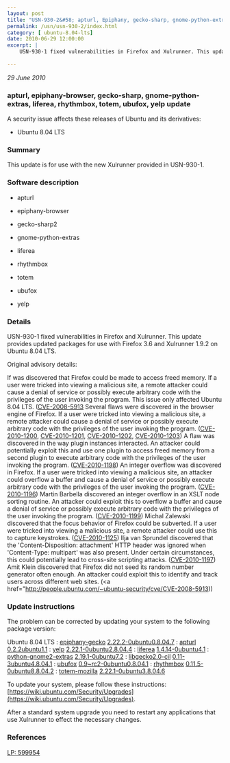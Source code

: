 ```yaml
---
layout: post
title: "USN-930-2&#58; apturl, Epiphany, gecko-sharp, gnome-python-extras, liferea, rhythmbox, totem, ubufox, yelp update"
permalink: /usn/usn-930-2/index.html
category: [ ubuntu-8.04-lts]
date: 2010-06-29 12:00:00
excerpt: |
    USN-930-1 fixed vulnerabilities in Firefox and Xulrunner. This update provides updated packages for use with Firefox 3.6 and Xulrunner 1.9.2 on Ubuntu 8.04 LTS.
    
--- 
```

 
 

*29 June 2010*

### apturl, epiphany-browser, gecko-sharp, gnome-python-extras, liferea, rhythmbox, totem, ubufox, yelp update

A security issue affects these releases of Ubuntu and its derivatives:

* Ubuntu 8.04 LTS

### Summary

This update is for use with the new Xulrunner provided in USN-930-1. 

### Software description

* apturl 

* epiphany-browser 

* gecko-sharp2 

* gnome-python-extras 

* liferea 

* rhythmbox 

* totem 

* ubufox 

* yelp 

### Details

USN-930-1 fixed vulnerabilities in Firefox and Xulrunner. This update provides updated packages for use with Firefox 3.6 and Xulrunner 1.9.2 on Ubuntu 8.04 LTS.

Original advisory details:

 If was discovered that Firefox could be made to access freed memory. If a user were tricked into viewing a malicious site, a remote attacker could cause a denial of service or possibly execute arbitrary code with the privileges of the user invoking the program. This issue only affected Ubuntu 8.04 LTS. ([CVE-2008-5913](http://people.ubuntu.com/~ubuntu-security/cve/CVE-2010-1121">CVE-2010-1121</a>) Several flaws were discovered in the browser engine of Firefox. If a user were tricked into viewing a malicious site, a remote attacker could cause a denial of service or possibly execute arbitrary code with the privileges of the user invoking the program. (<a href="http://people.ubuntu.com/~ubuntu-security/cve/CVE-2010-1200">CVE-2010-1200</a>, <a href="http://people.ubuntu.com/~ubuntu-security/cve/CVE-2010-1201">CVE-2010-1201</a>, <a href="http://people.ubuntu.com/~ubuntu-security/cve/CVE-2010-1202">CVE-2010-1202</a>, <a href="http://people.ubuntu.com/~ubuntu-security/cve/CVE-2010-1203">CVE-2010-1203</a>) A flaw was discovered in the way plugin instances interacted. An attacker could potentially exploit this and use one plugin to access freed memory from a second plugin to execute arbitrary code with the privileges of the user invoking the program. (<a href="http://people.ubuntu.com/~ubuntu-security/cve/CVE-2010-1198">CVE-2010-1198</a>) An integer overflow was discovered in Firefox. If a user were tricked into viewing a malicious site, an attacker could overflow a buffer and cause a denial of service or possibly execute arbitrary code with the privileges of the user invoking the program. (<a href="http://people.ubuntu.com/~ubuntu-security/cve/CVE-2010-1196">CVE-2010-1196</a>) Martin Barbella discovered an integer overflow in an XSLT node sorting routine. An attacker could exploit this to overflow a buffer and cause a denial of service or possibly execute arbitrary code with the privileges of the user invoking the program. (<a href="http://people.ubuntu.com/~ubuntu-security/cve/CVE-2010-1199">CVE-2010-1199</a>) Michal Zalewski discovered that the focus behavior of Firefox could be subverted. If a user were tricked into viewing a malicious site, a remote attacker could use this to capture keystrokes. (<a href="http://people.ubuntu.com/~ubuntu-security/cve/CVE-2010-1125">CVE-2010-1125</a>) Ilja van Sprundel discovered that the &#39;Content-Disposition: attachment&#39; HTTP header was ignored when &#39;Content-Type: multipart&#39; was also present. Under certain circumstances, this could potentially lead to cross-site scripting attacks. (<a href="http://people.ubuntu.com/~ubuntu-security/cve/CVE-2010-1197">CVE-2010-1197</a>) Amit Klein discovered that Firefox did not seed its random number generator often enough. An attacker could exploit this to identify and track users across different web sites. (<a href="http://people.ubuntu.com/~ubuntu-security/cve/CVE-2008-5913)) 

### Update instructions

The problem can be corrected by updating your system to the following package version:

Ubuntu 8.04 LTS
 : [epiphany-gecko](https://launchpad.net/ubuntu/+source/epiphany-browser) <span> [2.22.2-0ubuntu0.8.04.7](https://launchpad.net/ubuntu/+source/epiphany-browser/2.22.2-0ubuntu0.8.04.7) </span> 
 : [apturl](https://launchpad.net/ubuntu/+source/apturl) <span> [0.2.2ubuntu1.1](https://launchpad.net/ubuntu/+source/apturl/0.2.2ubuntu1.1) </span> 
 : [yelp](https://launchpad.net/ubuntu/+source/yelp) <span> [2.22.1-0ubuntu2.8.04.4](https://launchpad.net/ubuntu/+source/yelp/2.22.1-0ubuntu2.8.04.4) </span> 
 : [liferea](https://launchpad.net/ubuntu/+source/liferea) <span> [1.4.14-0ubuntu4.1](https://launchpad.net/ubuntu/+source/liferea/1.4.14-0ubuntu4.1) </span> 
 : [python-gnome2-extras](https://launchpad.net/ubuntu/+source/gnome-python-extras) <span> [2.19.1-0ubuntu7.2](https://launchpad.net/ubuntu/+source/gnome-python-extras/2.19.1-0ubuntu7.2) </span> 
 : [libgecko2.0-cil](https://launchpad.net/ubuntu/+source/gecko-sharp2) <span> [0.11-3ubuntu4.8.04.1](https://launchpad.net/ubuntu/+source/gecko-sharp2/0.11-3ubuntu4.8.04.1) </span> 
 : [ubufox](https://launchpad.net/ubuntu/+source/ubufox) <span> [0.9~rc2-0ubuntu0.8.04.1](https://launchpad.net/ubuntu/+source/ubufox/0.9~rc2-0ubuntu0.8.04.1) </span> 
 : [rhythmbox](https://launchpad.net/ubuntu/+source/rhythmbox) <span> [0.11.5-0ubuntu8.8.04.2](https://launchpad.net/ubuntu/+source/rhythmbox/0.11.5-0ubuntu8.8.04.2) </span> 
 : [totem-mozilla](https://launchpad.net/ubuntu/+source/totem) <span> [2.22.1-0ubuntu3.8.04.6](https://launchpad.net/ubuntu/+source/totem/2.22.1-0ubuntu3.8.04.6) </span> 

To update your system, please follow these instructions: [https://wiki.ubuntu.com/Security/Upgrades](https://wiki.ubuntu.com/Security/Upgrades).

After a standard system upgrade you need to restart any applications that use Xulrunner to effect the necessary changes. 

### References

 
 [LP: 599954](https://launchpad.net/bugs/599954)
 

